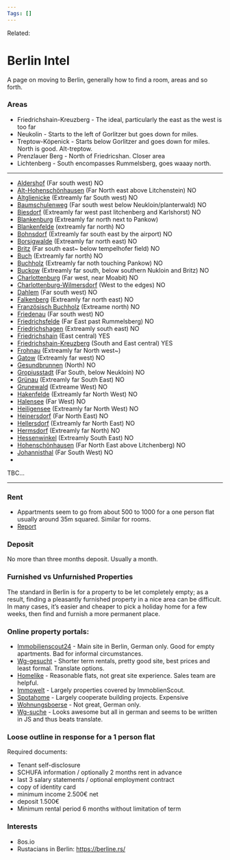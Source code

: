 ```yaml
---
Tags: []
---
```

Related: 
# Berlin Intel
A page on moving to Berlin, generally how to find a room, areas and so forth. 


### Areas
- Friedrichshain-Kreuzberg - The ideal, particularly the east as the west is too far
- Neukolin - Starts to the left of Gorlitzer but goes down for miles.
- Treptow-Köpenick - Starts below Gorlitzer and goes down for miles. North is good. Alt-treptow.
- Prenzlauer Berg - North of Friedricshan. Closer area
- Lichtenberg - South encompasses Rummelsberg, goes waaay north.
---
- [Aldershof](https://www.google.com/maps/place/Adlershof,+Berlin/@52.4541131,13.43199,12z/data=!4m5!3m4!1s0x47a8462a2342525b:0x52120465b5fadd0!8m2!3d52.434879!4d13.5421149) (Far south west) NO
- [Alt-Hohenschönhausen](https://www.google.com/maps/place/Alt-Hohensch%C3%B6nhausen,+Berlin/@52.5486697,13.4820985,14z/data=!3m1!4b1!4m5!3m4!1s0x47a84c39f448964b:0x4664072491d3fcd6!8m2!3d52.5485593!4d13.5084938) (Far North east above Litchenstein) NO
- [Altglienicke](https://www.google.com/maps/place/Altglienicke,+Berlin/@52.410675,13.4043779,11z/data=!4m5!3m4!1s0x47a84635a6ce7a61:0x9b87b519d44bdda4!8m2!3d52.4126625!4d13.5465149) (Extreamly far South west) NO
- [Baumschulenweg](https://www.google.com/maps/@52.4579271,13.4437677,13z) (Far south west below Neukloin/planterwald) NO
- [Biesdorf](https://www.google.com/maps/place/Biesdorf,+Berlin/@52.526642,13.4960711,12.4z/data=!4m5!3m4!1s0x47a8494070663e39:0x52120465b5fb020!8m2!3d52.5086668!4d13.5614488) (Extreamly far west past litchenberg and Karlshorst) NO
- [Blankenburg](https://www.google.com/maps/place/Blankenburg,+Berlin/@52.5939771,13.4222273,13z/data=!3m1!4b1!4m5!3m4!1s0x47a84d659919bad1:0x52120465b5faee0!8m2!3d52.5943985!4d13.4547504) (Extreamly far north next to Pankow)
- [Blankenfelde](https://www.google.com/maps/place/Blankenfelde,+Berlin/@52.5724498,13.365509,12.53z/data=!4m5!3m4!1s0x47a852d68e732c51:0x52120465b5faf30!8m2!3d52.6247459!4d13.4037697) (extreamly far north) NO
- [Bohnsdorf](https://www.google.com/maps/place/Bohnsdorf,+Berlin/@52.4140386,13.6071992,10.51z/data=!4m5!3m4!1s0x47a84798ac5ece8d:0x52120465b5fae00!8m2!3d52.3990007!4d13.5706371) (Extreamly far south east by the airport) NO
- [Borsigwalde](https://www.google.com/maps/place/Borsigwalde,+Berlin/@52.5529523,13.3134133,12z/data=!4m5!3m4!1s0x47a8537909e43859:0x2bfd72009eacb714!8m2!3d52.5847968!4d13.3071273) (Extreamly far north east) NO
- [Britz](https://www.google.com/maps/place/Britz,+Berlin/@52.4206232,13.2985199,11.05z/data=!4m5!3m4!1s0x47a8458497d48b57:0x5b4ec64688c93af7!8m2!3d52.4526678!4d13.438604) (Far south east~ below tempelhofer field) NO
- [Buch](https://www.google.com/maps/place/Buch,+Berlin/@52.5779111,13.395222,10.89z/data=!4m5!3m4!1s0x47a9b29e586d99b5:0x52120465b5faf40!8m2!3d52.641401!4d13.496539) (Extreamly far north) NO
- [Buchholz](https://www.google.com/maps/place/Franz%C3%B6sisch+Buchholz,+Berlin/@52.6113737,13.4054554,13z/data=!3m1!4b1!4m5!3m4!1s0x47a85327af68bea1:0x14085347705201f8!8m2!3d52.6084118!4d13.4299004) (Extreamly far noth touching Pankow) NO
- [Buckow](https://www.google.com/maps/place/Buckow,+Berlin/@52.4424002,13.4210005,12.44z/data=!4m5!3m4!1s0x47a845af5dc2904b:0x56aad9959dbcd446!8m2!3d52.4236302!4d13.4366333) (Extreamly far south, below southern Nukloin and Britz) NO
- [Charlottenburg](Charhttps://www.google.com/maps/place/Buckow,+Berlin/@52.4424002,13.4210005,12.44z/data=!4m5!3m4!1s0x47a845af5dc2904b:0x56aad9959dbcd446!8m2!3d52.4236302!4d13.4366333) (Far west, near Moabit) NO
- [Charlottenburg-Wilmersdorf](Charhttps://www.google.com/maps/place/Buckow,+Berlin/@52.4424002,13.4210005,12.44z/data=!4m5!3m4!1s0x47a845af5dc2904b:0x56aad9959dbcd446!8m2!3d52.4236302!4d13.4366333) (West to the edges) NO
- [Dahlem](Charhttps://www.google.com/maps/place/Buckow,+Berlin/@52.4424002,13.4210005,12.44z/data=!4m5!3m4!1s0x47a845af5dc2904b:0x56aad9959dbcd446!8m2!3d52.4236302!4d13.4366333) (Far south west) NO
- [Falkenberg](Charhttps://www.google.com/maps/place/Buckow,+Berlin/@52.4424002,13.4210005,12.44z/data=!4m5!3m4!1s0x47a845af5dc2904b:0x56aad9959dbcd446!8m2!3d52.4236302!4d13.4366333) (Extreamly far north east) NO
- [Französisch Buchholz](Charhttps://www.google.com/maps/place/Buckow,+Berlin/@52.4424002,13.4210005,12.44z/data=!4m5!3m4!1s0x47a845af5dc2904b:0x56aad9959dbcd446!8m2!3d52.4236302!4d13.4366333) (Extreame north) NO
- [Friedenau](Charhttps://www.google.com/maps/place/Buckow,+Berlin/@52.4424002,13.4210005,12.44z/data=!4m5!3m4!1s0x47a845af5dc2904b:0x56aad9959dbcd446!8m2!3d52.4236302!4d13.4366333) (Far south west) NO
- [Friedrichsfelde](Charhttps://www.google.com/maps/place/Buckow,+Berlin/@52.4424002,13.4210005,12.44z/data=!4m5!3m4!1s0x47a845af5dc2904b:0x56aad9959dbcd446!8m2!3d52.4236302!4d13.4366333) (Far East past Rummelsberg) NO
- [Friedrichshagen](Charhttps://www.google.com/maps/place/Buckow,+Berlin/@52.4424002,13.4210005,12.44z/data=!4m5!3m4!1s0x47a845af5dc2904b:0x56aad9959dbcd446!8m2!3d52.4236302!4d13.4366333) (Extreamly south east) NO
- [Friedrichshain](Charhttps://www.google.com/maps/place/Buckow,+Berlin/@52.4424002,13.4210005,12.44z/data=!4m5!3m4!1s0x47a845af5dc2904b:0x56aad9959dbcd446!8m2!3d52.4236302!4d13.4366333) (East central) YES
- [Friedrichshain-Kreuzberg](Charhttps://www.google.com/maps/place/Buckow,+Berlin/@52.4424002,13.4210005,12.44z/data=!4m5!3m4!1s0x47a845af5dc2904b:0x56aad9959dbcd446!8m2!3d52.4236302!4d13.4366333) (South and East central) YES
- [Frohnau](Charhttps://www.google.com/maps/place/Buckow,+Berlin/@52.4424002,13.4210005,12.44z/data=!4m5!3m4!1s0x47a845af5dc2904b:0x56aad9959dbcd446!8m2!3d52.4236302!4d13.4366333) (Extreamly far North west~)
- [Gatow](https://www.google.com/maps/place/Gatow,+14089+Berlin/@52.4892296,13.1335583,11.76z/data=!4m5!3m4!1s0x47a8578c24b934d3:0xafcf3f646c110960!8m2!3d52.4887434!4d13.1671038) (Extreamly far west) NO
- [Gesundbrunnen](https://www.google.com/maps/place/Gesundbrunnen,+Berlin/@52.5504229,13.3671742,14z/data=!3m1!4b1!4m5!3m4!1s0x47a8523b1e0dc65b:0x46b2391654c511a0!8m2!3d52.5523454!4d13.381467) (North) NO
- [Gropiusstadt](https://www.google.com/maps/place/Gropiusstadt,+12353+Berlin/@52.4424425,13.3036303,11.41z/data=!4m5!3m4!1s0x47a845c23040ea99:0xcd3f8154e2a4a39!8m2!3d52.4217791!4d13.4616071) (Far South, below Neukloin) NO
- [Grünau](https://www.google.com/maps/place/Gr%C3%BCnau,+Berlin/@52.4038586,13.5586796,13z/data=!3m1!4b1!4m5!3m4!1s0x47a84789a6b3d37b:0x52120465b5fae50!8m2!3d52.4045551!4d13.5927545) (Extreamly far South East) NO
- [Grunewald](https://www.google.com/maps/place/Grunewald,+Berlin/@52.4858965,13.2036806,13z/data=!3m1!4b1!4m5!3m4!1s0x47a850c7fc0baf23:0x6e2915d1cd5667e6!8m2!3d52.4833853!4d13.2657999) (Extreame West) NO
- [Hakenfelde](https://www.wg-gesucht.de/en/wg-zimmer-in-Berlin.8.0.1.0.html?csrf_token=1f28e74245840b5b5a7d0f0026586cb8ca472b5f&offer_filter=1&city_id=8&noDeact=1&categories%5B%5D=0&rent_types%5B%5D=0&pu=0&ot%5B%5D=132&ot%5B%5D=85079) (Extreamly far North West) NO
- [Halensee](https://www.google.com/maps/place/Halensee,+Berlin/@52.4909844,13.2750907,12.05z/data=!4m5!3m4!1s0x47a850c882402815:0xa068a96795f4b90e!8m2!3d52.4975299!4d13.2928398) (Far West) NO
- [Heiligensee](https://www.google.com/maps/place/Heiligensee,+Berlin/@52.6094746,13.226214,10.39z/data=!4m5!3m4!1s0x47a8550b7c1b4c8d:0x52120465b5fafa0!8m2!3d52.6126856!4d13.2317796) (Extreamly far North West) NO
- [Heinersdorf](https://www.google.com/maps/place/Heinersdorf,+Berlin/@52.5759602,13.4267988,11.54z/data=!4m5!3m4!1s0x47a84d894c395cab:0x70add1bc67a0b6e4!8m2!3d52.5696843!4d13.4377853) (Far North East) NO
- [Hellersdorf](https://www.google.com/maps/place/Hellersdorf,+Berlin/@52.5173155,13.4501619,12.15z/data=!4m5!3m4!1s0x47a84a3109c64789:0x2621204758153be1!8m2!3d52.5366324!4d13.6049001) (Extreamly far North East) NO
- [Hermsdorf](https://www.google.com/maps/place/Hermsdorf,+Berlin/@52.5644611,13.2882573,12.16z/data=!4m5!3m4!1s0x47a85496d7796219:0x52120465b5fafb0!8m2!3d52.6142447!4d13.3055157) (Extreamly far North) NO
- [Hessenwinkel](https://www.google.com/maps/place/Hessenwinkel,+Berlin/@52.4871736,13.4020523,11.1z/data=!4m5!3m4!1s0x47a83751363e287f:0x85def821572daf9e!8m2!3d52.4275367!4d13.7205528) (Extreamly South East) NO
- [Hohenschönhausen](https://www.google.com/maps/place/Alt-Hohensch%C3%B6nhausen,+Berlin/@52.5369232,13.389465,12.33z/data=!4m5!3m4!1s0x47a84c39f448964b:0x4664072491d3fcd6!8m2!3d52.5485593!4d13.5084938) (Far North East above Litchenberg) NO
- [Johannisthal](https://www.google.com/maps/place/Johannisthal,+Berlin/@52.4556484,13.4400456,11.07z/data=!4m5!3m4!1s0x47a84602dda85a5f:0x52120465b5fae10!8m2!3d52.4367582!4d13.5039931) (Far South West) NO
- 

TBC...

---


### Rent
- Appartments seem to go from about 500 to 1000 for a one person flat usually around 35m squared. Similar for rooms.
- [Report](https://guthmann.estate/en/market-report/)

### Deposit
No more than three months deposit. Usually a month.

### Furnished vs Unfurnished Properties
The standard in Berlin is for a property to be let completely empty; as a result, finding a pleasantly furnished property in a nice area can be difficult. In many cases, it’s easier and cheaper to pick a holiday home for a few weeks, then find and furnish a more permanent place.

### Online property portals:
-   [Immobilienscout24](https://www.immobilienscout24.de/) - Main site in Berlin, German only. Good for empty apartments. Bad for informal circumstances.
-   [Wg-gesucht](https://www.wg-gesucht.de/) - Shorter term rentals, pretty good site, best prices and least formal. Translate options.
-   [Homelike](https://www.thehomelike.com/) - Reasonable flats, not great site experience. Sales team are helpful.
-   [Immowelt](https://www.immowelt.de/) - Largely properties covered by ImmoblienScout.
-   [Spotahome](https://spotahome.sjv.io/c/2014359/979662/12133) - Largely cooperate building projects. Expensive
-   [Wohnungsboerse](https://www.wohnungsboerse.net/) - Not great, German only.
-   [Wg-suche](https://www.wg-suche.de/) - Looks awesome but all in german and seems to be written in JS and thus beats translate.


### Loose outline in response for a 1 person flat
Required documents: 
- Tenant self-disclosure 
- SCHUFA information / optionally 2 months rent in advance 
- last 3 salary statements / optional employment contract 
- copy of identity card 
- minimum income 2.500€ net 
- deposit 1.500€ 
- Minimum rental period 6 months without limitation of term


### Interests
- 8os.io
- Rustacians in Berlin: https://berline.rs/